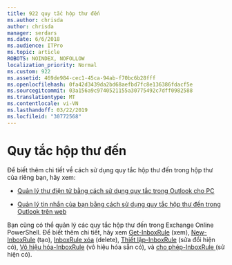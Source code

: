 ```yaml
---
title: 922 quy tắc hộp thư đến
ms.author: chrisda
author: chrisda
manager: serdars
ms.date: 6/6/2018
ms.audience: ITPro
ms.topic: article
ROBOTS: NOINDEX, NOFOLLOW
localization_priority: Normal
ms.custom: 922
ms.assetid: 469de984-cec1-45ca-94ab-f70bc6b28fff
ms.openlocfilehash: 0fa42d3439da2bd68aefbd7fc8e136386fdacf5e
ms.sourcegitcommit: 03a156a9c9740521155a30775492c7dff0982588
ms.translationtype: MT
ms.contentlocale: vi-VN
ms.lasthandoff: 03/22/2019
ms.locfileid: "30772568"
---
```

# <a name="inbox-rules"></a>Quy tắc hộp thư đến

Để biết thêm chi tiết về cách sử dụng quy tắc hộp thư đến trong hộp thư của riêng bạn, hãy xem:
  
- [Quản lý thư điện tử bằng cách sử dụng quy tắc trong Outlook cho PC](https://support.office.com/article/c24f5dea-9465-4df4-ad17-a50704d66c59.aspx)
    
- [Quản lý tin nhắn của bạn bằng cách sử dụng quy tắc hộp thư đến trong Outlook trên web](https://support.office.com/article/8400435c-f14e-4272-9004-1548bb1848f2.aspx)
    
Bạn cũng có thể quản lý các quy tắc hộp thư đến trong Exchange Online PowerShell. Để biết thêm chi tiết, hãy xem [Get-InboxRule](https://docs.microsoft.com/powershell/module/exchange/mailboxes/get-inboxrule) (xem), [New-InboxRule](https://docs.microsoft.com/powershell/module/exchange/mailboxes/new-inboxrule) (tạo), [InboxRule xóa](https://docs.microsoft.com/powershell/module/exchange/mailboxes/remove-inboxrule) (delete), [Thiết lập-InboxRule](https://docs.microsoft.com/powershell/module/exchange/mailboxes/set-inboxrule) (sửa đổi hiện có), [Vô hiệu hóa-InboxRule](https://docs.microsoft.com/powershell/module/exchange/mailboxes/disable-inboxrule) (vô hiệu hóa sẵn có), và [cho phép-InboxRule ](https://docs.microsoft.com/powershell/module/exchange/mailboxes/enable-inboxrule)(sử hiện có). 
  


